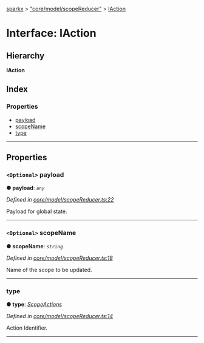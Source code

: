 [sparkx](../README.md) > ["core/model/scopeReducer"](../modules/_core_model_scopereducer_.md) > [IAction](../interfaces/_core_model_scopereducer_.iaction.md)

# Interface: IAction

## Hierarchy

**IAction**

## Index

### Properties

* [payload](_core_model_scopereducer_.iaction.md#payload)
* [scopeName](_core_model_scopereducer_.iaction.md#scopename)
* [type](_core_model_scopereducer_.iaction.md#type)

---

## Properties

<a id="payload"></a>

### `<Optional>` payload

**● payload**: *`any`*

*Defined in [core/model/scopeReducer.ts:22](https://github.com/pushkar8723/sparkx/blob/f8f96d7/src/core/model/scopeReducer.ts#L22)*

Payload for global state.

___
<a id="scopename"></a>

### `<Optional>` scopeName

**● scopeName**: *`string`*

*Defined in [core/model/scopeReducer.ts:18](https://github.com/pushkar8723/sparkx/blob/f8f96d7/src/core/model/scopeReducer.ts#L18)*

Name of the scope to be updated.

___
<a id="type"></a>

###  type

**● type**: *[ScopeActions](../enums/_core_model_scopereducer_.scopeactions.md)*

*Defined in [core/model/scopeReducer.ts:14](https://github.com/pushkar8723/sparkx/blob/f8f96d7/src/core/model/scopeReducer.ts#L14)*

Action Identifier.

___


